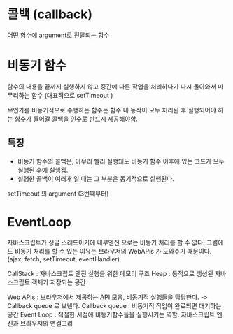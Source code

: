 # 콜백 (callback)
어떤 함수에 argument로 전달되는 함수

# 비동기 함수
함수의 내용을 끝까지 실행하지 않고 중간에 다른 작업을 처리하다가 다시 돌아와서 마무리하는 함수 (대표적으로 setTimeout )

무언가를 비동기적으로 수행하는 함수는 함수 내 동작이 모두 처리된 후 실행되어야 하는 함수가 들어갈 콜백을 인수로 반드시 제공해야함.

## 특징
- 비동기 함수의 콜백은, 아무리 빨리 실행돼도 비동기 함수 이후에 있는 코드가 모두 실행된 후에 실행됩.
- 실행한 콜백이 여러개 일 때는 그 부분은 동기적으로 실행된다.



setTimeout 의 argument (3번째부터)

# EventLoop

자바스크립트가 싱글 스레드이기에 내부엔진 으로는 비동기 처리를 할 수 없다. 그럼에도 비동기 처리를 할 수 있는 이유는 브라우저의 WebAPis 가 도와주기 때문이다. (ajax, fetch, setTimeout, eventHandler)


CallStack : 자바스크립트 엔진 실행을 위한 메모리 구조
Heap : 동적으로 생성된 자바스크립트 객체가 저장되는 공간

Web APIs : 브라우저에서 제공하는 API 모음, 비동기적 실행들을 담당한다. -> Callback queue 로 보낸다.
Callback queue : 비동기적 작업이 완료되면 대기하는 공간
Event Loop : 적절한 시점에 비동기함수들을 실행시키는 역할. 자바스크립트 엔진과 브라우저의 연결고리